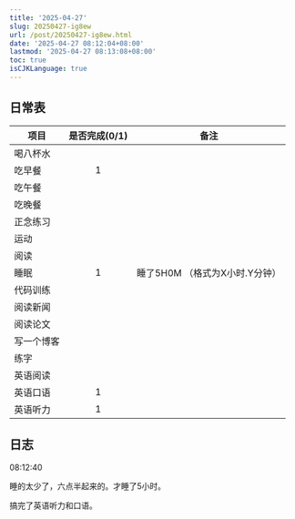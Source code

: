 ```yaml
---
title: '2025-04-27'
slug: 20250427-ig8ew
url: /post/20250427-ig8ew.html
date: '2025-04-27 08:12:04+08:00'
lastmod: '2025-04-27 08:13:08+08:00'
toc: true
isCJKLanguage: true
---
```






## 日常表

|项目|是否完成(0/1)|备注|
| ------------| :-------------: | ---------------------------------|
|喝八杯水|||
|吃早餐|1||
|吃午餐|||
|吃晚餐|||
|正念练习|||
|运动|||
|阅读|||
|睡眠|1|睡了5H0M  （格式为X小时.Y分钟）|
|代码训练|||
|阅读新闻|||
|阅读论文|||
|写一个博客|||
|练字|||
|英语阅读|||
|英语口语|1||
|英语听力|1||

## 日志

08:12:40

睡的太少了，六点半起来的。才睡了5小时。

搞完了英语听力和口语。
